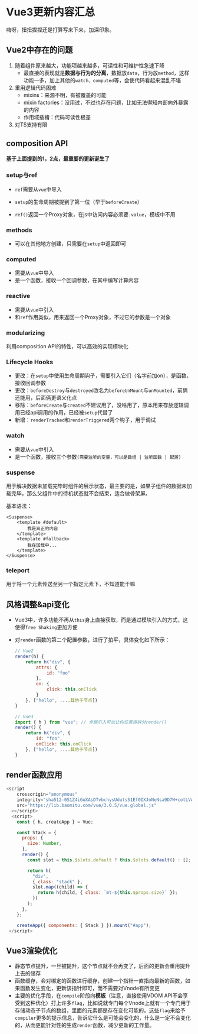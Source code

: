 # Vue3更新内容汇总

嗨呀，扭扭捏捏还是打算写来下来，加深印象。



## Vue2中存在的问题

1. 随着组件原来越大，功能项越来越多，可读性和可维护性急速下降
   * 最直接的表现就是**数据与行为的分离**，数据放`data`，行为放`method`，这样功能一多，加上其他的`watch、computed`等，会使代码看起来混乱不堪
2. 重用逻辑代码困难
   * mixins：来源不明，有被覆盖的可能
   * mixin factories：没用过，不过也存在问题，比如无法得知内部向外暴露的内容
   * 作用域插槽：代码可读性极差
3. 对TS支持有限



## composition API

**基于上面提到的1，2点，最重要的更新诞生了**



### setup与ref

* `ref`需要从`vue`中导入

* `setup`的生命周期被提到了第一位（早于`beforeCreate`）
* `ref()`返回一个Proxy对象，在js中访问内容必须要`.value`，模板中不用



### methods

* 可以在其他地方创建，只需要在`setup`中返回即可



### computed

* 需要从`vue`中导入 
* 是一个函数，接收一个回调参数，在其中编写计算内容



### reactive

* 需要从`vue`中引入
* 和`ref`作用类似，用来返回一个Proxy对象，不过它的参数是一个对象



### modularizing

利用composition API的特性，可以高效的实现模块化



### Lifecycle Hooks

* 更改：在`setup`中使用生命周期钩子，需要引入它们（名字前加on），是函数，接收回调参数
* 更改：`beforeDestroy`与`destroyed`改名为`beforeUnMount`与`unMounted`，前俩还能用，后面俩更语义化点
* 移除：`beforeCreate`与`created`不建议用了，没啥用了，原本用来存放逻辑调用已经api调用的作用，已经被`setup`代替了
* 新增：`renderTracked`和`renderTriggered`两个钩子，用于调试



### watch

* 需要从`vue`中引入
* 是一个函数，接收三个参数`(需要监听的变量，可以是数组 | 监听函数 | 配置)`



### suspense

用于解决数据未加载完毕时组件的展示状态，最主要的是，如果子组件的数据未加载完毕，那么父组件中的待机状态就不会结束，适合做骨架屏。

基本语法：

```vue
<Suspense>
	<template #default>
		我是真正的内容
    </template>
    <template #fallback>
		我在加载中...
    </template>
</Suspense>
```





### teleport

用于将一个元素传送至另一个指定元素下，不知道能干嘛





## 风格调整&api变化

* Vue3中，许多功能不再从`this`身上直接获取，而是通过模块引入的方式，这使得`Tree Shaking`更加方便

* 对`render`函数的第二个配置参数，进行了拍平，具体变化如下所示：

  ```js
  // Vue2
  render(h) {
      return h("div", {
          attrs: {
              id: "foo"
          },
          on: {
              click: this.onClick
          }
      }, ["hello", ....其他子节点])
  }
  
  // Vue3
  import { h } from "vue"; // 全局引入可以让你任意得拆分render()
  render() {
      return h("div", {
          id: "foo",
          onClick: this.onClick
      }, ["hello", ....其他子节点])
  }
  ```





## render函数应用

```js
<script
    crossorigin="anonymous"
    integrity="sha512-0S1Z4iGuXAsDTvbchysUduts51Ef0IXJnNeNsa9D7W+cotLVA/TJaN9xnipOLL+0Y2lkH+7Xbd8qJB1RIvEleQ=="
    src="https://lib.baomitu.com/vue/3.0.5/vue.global.js"
  ></script>
  <script>
    const { h, createApp } = Vue;

    const Stack = {
      props: {
        size: Number,
      },
      render() {
        const slot = this.$slots.default ? this.$slots.default() : [];

        return h(
          "div",
          { class: "stack" },
          slot.map((child) => {
            return h(child, { class: `mt-${this.$props.size}` });
          })
        );
      },
    };

    createApp({ components: { Stack } }).mount("#app");
 </script>
```



## Vue3渲染优化

* 静态节点提升，一旦被提升，这个节点就不会再变了，后面的更新会重用提升上去的储存
* 函数缓存，会对绑定的函数进行缓存，创建一个指针一直指向最新的函数，如果函数发生变化，更新该指针即可，而不需要对Vnode有所变更
* 主要的优化手段，在`compile`阶段向**模板**（注意，直接使用VDOM API不会享受到这种优化）打上许多`flag`，比如说就专门每个Vnode上就有一个专门用于存储动态子节点的数组，里面的元素都是存在变化可能的。这些`flag`来给予`compiler`更多的提示信息，告诉它什么是可能会变化的，什么是一定不会变化的，从而更能针对性的生成`render`函数，减少更新的工作量。